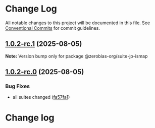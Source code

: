 # Change Log

All notable changes to this project will be documented in this file.
See [Conventional Commits](https://conventionalcommits.org) for commit guidelines.

## [1.0.2-rc.1](https://github.com/zerobias-org/suite/compare/@zerobias-org/suite-jp-ismap@1.0.2-rc.0...@zerobias-org/suite-jp-ismap@1.0.2-rc.1) (2025-08-05)

**Note:** Version bump only for package @zerobias-org/suite-jp-ismap





## [1.0.2-rc.0](https://github.com/zerobias-org/suite/compare/@zerobias-org/suite-jp-ismap@1.0.1...@zerobias-org/suite-jp-ismap@1.0.2-rc.0) (2025-08-05)


### Bug Fixes

* all suites changed ([fa57fa1](https://github.com/zerobias-org/suite/commit/fa57fa1af7628003297df46b2d7740fe95bd2666))





# Change log
